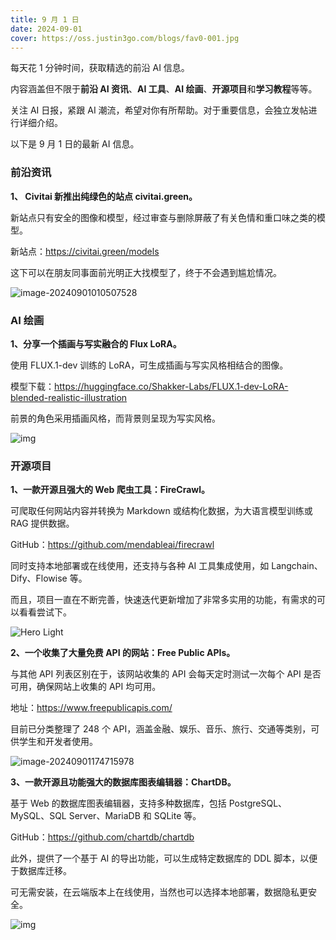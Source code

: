 ```yaml
---
title: 9 月 1 日
date: 2024-09-01
cover: https://oss.justin3go.com/blogs/fav0-001.jpg
---
```


每天花 1 分钟时间，获取精选的前沿 AI 信息。

内容涵盖但不限于**前沿 AI 资讯**、**AI 工具**、**AI 绘画**、**开源项目**和**学习教程**等等。

关注 AI 日报，紧跟 AI 潮流，希望对你有所帮助。对于重要信息，会独立发帖进行详细介绍。

以下是 9 月 1 日的最新 AI 信息。

### 前沿资讯

**1、 Civitai 新推出纯绿色的站点 civitai.green。**

新站点只有安全的图像和模型，经过审查与删除屏蔽了有关色情和重口味之类的模型。

新站点：https://civitai.green/models

这下可以在朋友同事面前光明正大找模型了，终于不会遇到尴尬情况。

![image-20240901010507528](https://cdn.jsdelivr.net/gh/freelander/oss@master/baodian/2024-09-01/image-20240901010507528.png)

### AI 绘画

**1、分享一个插画与写实融合的 Flux LoRA。**

使用 FLUX.1-dev 训练的 LoRA，可生成插画与写实风格相结合的图像。

模型下载：https://huggingface.co/Shakker-Labs/FLUX.1-dev-LoRA-blended-realistic-illustration

前景的角色采用插画风格，而背景则呈现为写实风格。

![img](https://cdn.jsdelivr.net/gh/freelander/oss@master/baodian/2024-09-01/c7441389f08c86154fa19a7e009a944dc457df90e76284a63f7b1e048a6917cb.png)

### 开源项目

**1、一款开源且强大的 Web 爬虫工具：FireCrawl。**

可爬取任何网站内容并转换为 Markdown 或结构化数据，为大语言模型训练或 RAG 提供数据。

GitHub：https://github.com/mendableai/firecrawl

同时支持本地部署或在线使用，还支持与各种 AI 工具集成使用，如 Langchain、Dify、Flowise 等。

而且，项目一直在不断完善，快速迭代更新增加了非常多实用的功能，有需求的可以看看尝试下。

![Hero Light](https://cdn.jsdelivr.net/gh/freelander/oss@master/ai-daily/2024-09-01/hero.png)



**2、一个收集了大量免费 API 的网站：Free Public APIs。**

与其他 API 列表区别在于，该网站收集的 API 会每天定时测试一次每个 API 是否可用，确保网站上收集的 API 均可用。

地址：https://www.freepublicapis.com/

目前已分类整理了 248 个 API，涵盖金融、娱乐、音乐、旅行、交通等类别，可供学生和开发者使用。

![image-20240901174715978](https://cdn.jsdelivr.net/gh/freelander/oss@master/ai-daily/2024-09-01/image-20240901174715978.png)

**3、一款开源且功能强大的数据库图表编辑器：ChartDB。**

基于 Web 的数据库图表编辑器，支持多种数据库，包括  PostgreSQL、MySQL、SQL Server、MariaDB 和 SQLite 等。

GitHub：https://github.com/chartdb/chartdb

此外，提供了一个基于 AI 的导出功能，可以生成特定数据库的 DDL 脚本，以便于数据库迁移。

可无需安装，在云端版本上在线使用，当然也可以选择本地部署，数据隐私更安全。

![img](https://cdn.jsdelivr.net/gh/freelander/oss@master/ai-daily/2024-09-01/ChartDB.png)